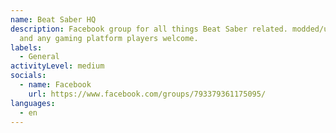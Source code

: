 ```yaml
---
name: Beat Saber HQ
description: Facebook group for all things Beat Saber related. modded/unmodded
  and any gaming platform players welcome.
labels:
  - General
activityLevel: medium
socials:
  - name: Facebook
    url: https://www.facebook.com/groups/793379361175095/
languages:
  - en
---
```

